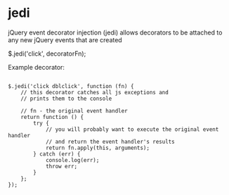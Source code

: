 jedi
====

jQuery event decorator injection (jedi) allows decorators to be attached to any new jQuery events that are created

$.jedi('click', decoratorFn);

Example decorator:

<pre><code>
$.jedi('click dblclick', function (fn) {
    // this decorator catches all js exceptions and
    // prints them to the console

    // fn - the original event handler
    return function () {
        try {
            // you will probably want to execute the original event handler
            // and return the event handler's results
            return fn.apply(this, arguments);
        } catch (err) {
            console.log(err);
            throw err;
        }
    };
});
</pre></code>
